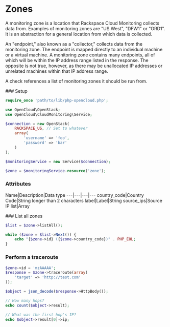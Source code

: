 # Zones

A monitoring zone is a location that Rackspace Cloud Monitoring collects data from. Examples of monitoring zones are "US West", "DFW1" or "ORD1". It is an abstraction for a general location from which data is collected.

An "endpoint," also known as a "collector," collects data from the monitoring zone. The endpoint is mapped directly to an individual machine or a virtual machine. A monitoring zone contains many endpoints, all of which will be within the IP address range listed in the response. The opposite is not true, however, as there may be unallocated IP addresses or unrelated machines within that IP address range.

A check references a list of monitoring zones it should be run from.

### Setup
```php
require_once 'path/to/lib/php-opencloud.php';

use OpenCloud\OpenStack;
use OpenCloud\CloudMonitoring\Service;

$connection = new OpenStack(
	RACKSPACE_US, // Set to whatever
	array(
		'username' => 'foo',
		'password' => 'bar'
	)
);

$monitoringService = new Service($connection);

$zone = $monitoringService-resource('zone');
```

### Attributes

Name|Description|Data type
---|---|---|---
country_code|Country Code|String longer than 2 characters
label|Label|String
source_ips|Source IP list|Array

### List all zones
```php
$list = $zone->listAll();

while ($zone = $list->Next()) {
	echo "{$zone->id} ({$zone->country_code})" . PHP_EOL;
}
```

### Perform a traceroute
```php
$zone->id = 'mzAAAAA';
$response = $zone->traceroute(array(
    'target' => 'http://test.com'
));

$object = json_decode($response->HttpBody());

// How many hops?
echo count($object->result);

// What was the first hop's IP?
echo $object->result[0]->ip;
```